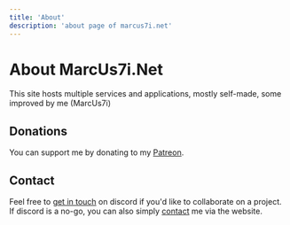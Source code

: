 ```yaml
---
title: 'About'
description: 'about page of marcus7i.net'
---
```


# About MarcUs7i.Net

This site hosts multiple services and applications, mostly self-made, some improved by me (MarcUs7i)

## Donations

You can support me by donating to my [Patreon](https://patreon.com/marcus7i).

## Contact

Feel free to [get in touch](/discord) on discord if you'd like to collaborate on a project.<br>
If discord is a no-go, you can also simply [contact](/contact) me via the website.